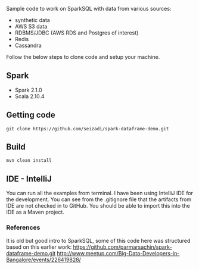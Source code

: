 Sample code to work on SparkSQL with data from various sources:
* synthetic data
* AWS S3 data
* RDBMS/JDBC (AWS RDS and Postgres of interest)
* Redis
* Cassandra



Follow the below steps to clone code and setup your machine.

## Spark

* Spark 2.1.0
* Scala 2.10.4

## Getting code

	git clone https://github.com/seizadi/spark-dataframe-demo.git

## Build

    mvn clean install

## IDE - IntelliJ

You can run all the examples from terminal. I have been using IntelliJ IDE for the development.
You can see from the .gitignore file that the artifacts from IDE are not checked in to GitHub.
You should be able to import this into the IDE as a Maven project.
### References

It is old but good intro to SparkSQL, some of this code here was structured
based on this earlier work:
https://github.com/parmarsachin/spark-dataframe-demo.git
http://www.meetup.com/Big-Data-Developers-in-Bangalore/events/226419828/
